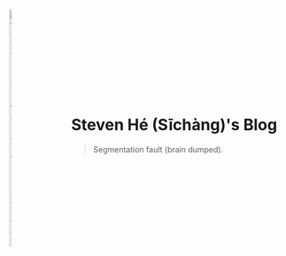 <div style="display: flex; align-items: center;">
    <img alt="Steven Hé (Sīchàng)'s avatar" style="width: calc(100% - 30em); height: auto; max-width: 100%;"
        src="/favicon.svg" />
    <div style="min-width: fit-content; margin-left: 2em;">

# Steven Hé (Sīchàng)'s Blog

> Segmentation fault (brain dumped).

</div>
</div>
